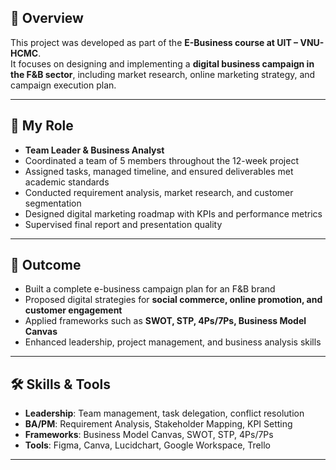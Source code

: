 ## 📖 Overview
This project was developed as part of the **E-Business course at UIT – VNU-HCMC**.  
It focuses on designing and implementing a **digital business campaign in the F&B sector**, including market research, online marketing strategy, and campaign execution plan.  

---

## 👤 My Role
- **Team Leader & Business Analyst**  
- Coordinated a team of 5 members throughout the 12-week project  
- Assigned tasks, managed timeline, and ensured deliverables met academic standards  
- Conducted requirement analysis, market research, and customer segmentation  
- Designed digital marketing roadmap with KPIs and performance metrics  
- Supervised final report and presentation quality  

---

## 🎯 Outcome
- Built a complete e-business campaign plan for an F&B brand  
- Proposed digital strategies for **social commerce, online promotion, and customer engagement**  
- Applied frameworks such as **SWOT, STP, 4Ps/7Ps, Business Model Canvas**  
- Enhanced leadership, project management, and business analysis skills  

---

## 🛠️ Skills & Tools
- **Leadership**: Team management, task delegation, conflict resolution  
- **BA/PM**: Requirement Analysis, Stakeholder Mapping, KPI Setting  
- **Frameworks**: Business Model Canvas, SWOT, STP, 4Ps/7Ps  
- **Tools**: Figma, Canva, Lucidchart, Google Workspace, Trello  

---
